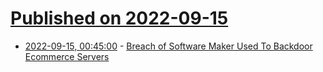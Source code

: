 # [Published on 2022-09-15](index.md)

* [2022-09-15, 00:45:00](https://yro.slashdot.org/story/22/09/14/1955248/breach-of-software-maker-used-to-backdoor-ecommerce-servers?utm_source=rss1.0mainlinkanon&utm_medium=feed) - [Breach of Software Maker Used To Backdoor Ecommerce Servers](https://yro.slashdot.org/story/22/09/14/1955248/breach-of-software-maker-used-to-backdoor-ecommerce-servers?utm_source=rss1.0mainlinkanon&utm_medium=feed)
